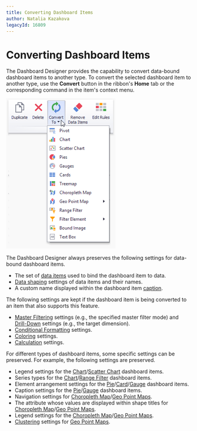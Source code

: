 ```yaml
---
title: Converting Dashboard Items
author: Natalia Kazakova
legacyId: 16809
---
```

# Converting Dashboard Items
The Dashboard Designer provides the capability to convert data-bound dashboard items to another type. To convert the selected dashboard item to another type, use the **Convert** button in the ribbon's **Home** tab or the corresponding command in the item's context menu.

![Ribbon_ConvertDashboardItem](../../images/img23151.png)

The Dashboard Designer always preserves the following settings for data-bound dashboard items.
* The set of [data items](binding-dashboard-items-to-data.md) used to bind the dashboard item to data.
* [Data shaping](data-shaping.md) settings of data items and their names.
* A custom name displayed within the dashboard item [caption](dashboard-layout/dashboard-item-caption.md).

The following settings are kept if the dashboard item is being converted to an item that also supports this feature.
* [Master Filtering](interactivity/master-filtering.md) settings (e.g., the specified master filter mode) and [Drill-Down](interactivity/drill-down.md) settings (e.g., the target dimension).
* [Conditional Formatting](appearance-customization/conditional-formatting.md) settings.
* [Coloring](appearance-customization/coloring.md) settings.
* [Calculation](data-analysis/window-calculations.md) settings.

For different types of dashboard items, some specific settings can be preserved. For example, the following settings are preserved.
* Legend settings for the [Chart](dashboard-item-settings/chart.md)/[Scatter Chart](dashboard-item-settings/scatter-chart.md) dashboard items.
* Series types for the [Chart](dashboard-item-settings/chart.md)/[Range Filter](dashboard-item-settings/range-filter.md) dashboard items.
* Element arrangement settings for the [Pie](dashboard-item-settings/pies.md)/[Card](dashboard-item-settings/cards.md)/[Gauge](dashboard-item-settings/gauges.md) dashboard items.
* Caption settings for the [Pie](dashboard-item-settings/pies.md)/[Gauge](dashboard-item-settings/gauges.md) dashboard items.
* Navigation settings for [Choropleth Map](dashboard-item-settings/choropleth-map.md)/[Geo Point Maps](dashboard-item-settings/geo-point-maps.md).
* The attribute whose values are displayed within shape titles for [Choropleth Map](dashboard-item-settings/choropleth-map.md)/[Geo Point Maps](dashboard-item-settings/geo-point-maps.md).
* Legend settings for the [Choropleth Map](dashboard-item-settings/choropleth-map.md)/[Geo Point Maps](dashboard-item-settings/geo-point-maps.md).
* [Clustering](dashboard-item-settings/geo-point-maps/clustering.md) settings for [Geo Point Maps](dashboard-item-settings/geo-point-maps.md).